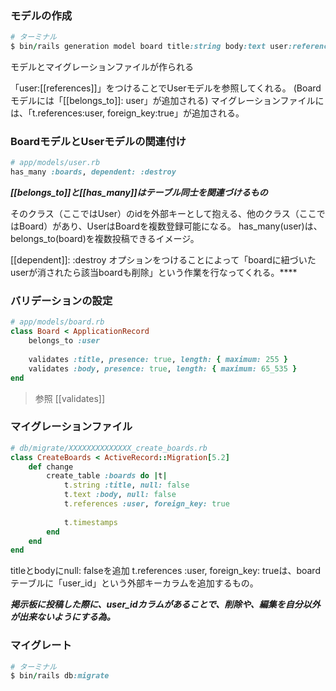 
### モデルの作成

```ruby
# ターミナル
$ bin/rails generation model board title:string body:text user:references

```

モデルとマイグレーションファイルが作られる

「user:[[references]]」をつけることでUserモデルを参照してくれる。
(Boardモデルには「[[belongs_to]]: user」が追加される)
マイグレーションファイルには、「t.references:user, foreign_key:true」が追加される。



### BoardモデルとUserモデルの関連付け

```ruby
# app/models/user.rb
has_many :boards, dependent: :destroy

```

***[[belongs_to]]と[[has_many]]はテーブル同士を関連づけるもの***

そのクラス（ここではUser）のidを外部キーとして抱える、他のクラス（ここではBoard）があり、UserはBoardを複数登録可能になる。
has_many(user)は、belongs_to(board)を複数投稿できるイメージ。

[[dependent]]: :destroy オプションをつけることによって「boardに紐づいたuserが消されたら該当boardも削除」という作業を行なってくれる。****



### バリデーションの設定

```ruby
# app/models/board.rb
class Board < ApplicationRecord 
	belongs_to :user 
	
	validates :title, presence: true, length: { maximum: 255 }
	validates :body, presence: true, length: { maximum: 65_535 }
end
```

>参照
>[[validates]]


### マイグレーションファイル

```ruby
# db/migrate/XXXXXXXXXXXXXX_create_boards.rb
class CreateBoards < ActiveRecord::Migration[5.2] 
	def change 
		create_table :boards do |t| 
			t.string :title, null: false 
			t.text :body, null: false 
			t.references :user, foreign_key: true 
	
			t.timestamps 
		end 
	end 
end
```

titleとbodyにnull: falseを追加
t.references :user, foreign_key: trueは、boardテーブルに「user_id」という外部キーカラムを追加するもの。

***掲示板に投稿した際に、user_idカラムがあることで、削除や、編集を自分以外が出来ないようにする為。***

### マイグレート

```ruby
# ターミナル
$ bin/rails db:migrate
```
